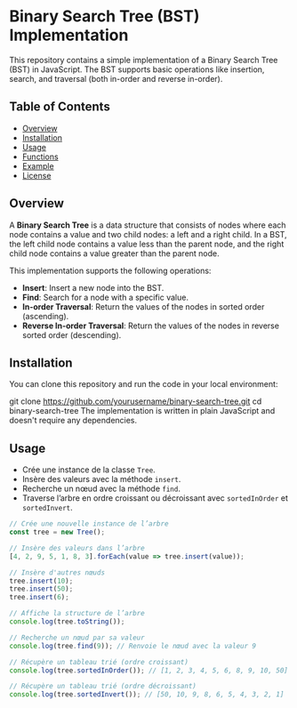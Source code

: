 # Binary Search Tree (BST) Implementation

This repository contains a simple implementation of a Binary Search Tree (BST) in JavaScript. The BST supports basic operations like insertion, search, and traversal (both in-order and reverse in-order).

## Table of Contents

- [Overview](#overview)
- [Installation](#installation)
- [Usage](#usage)
- [Functions](#functions)
- [Example](#example)
- [License](#license)

## Overview

A **Binary Search Tree** is a data structure that consists of nodes where each node contains a value and two child nodes: a left and a right child. In a BST, the left child node contains a value less than the parent node, and the right child node contains a value greater than the parent node.

This implementation supports the following operations:
- **Insert**: Insert a new node into the BST.
- **Find**: Search for a node with a specific value.
- **In-order Traversal**: Return the values of the nodes in sorted order (ascending).
- **Reverse In-order Traversal**: Return the values of the nodes in reverse sorted order (descending).

## Installation

You can clone this repository and run the code in your local environment:

git clone https://github.com/yourusername/binary-search-tree.git
cd binary-search-tree
The implementation is written in plain JavaScript and doesn't require any dependencies.

## Usage

- Crée une instance de la classe `Tree`.
- Insère des valeurs avec la méthode `insert`.
- Recherche un nœud avec la méthode `find`.
- Traverse l’arbre en ordre croissant ou décroissant avec `sortedInOrder` et `sortedInvert`.

```javascript
// Crée une nouvelle instance de l’arbre
const tree = new Tree();

// Insère des valeurs dans l’arbre
[4, 2, 9, 5, 1, 8, 3].forEach(value => tree.insert(value));

// Insère d'autres nœuds
tree.insert(10);
tree.insert(50);
tree.insert(6);

// Affiche la structure de l’arbre
console.log(tree.toString());

// Recherche un nœud par sa valeur
console.log(tree.find(9)); // Renvoie le nœud avec la valeur 9

// Récupère un tableau trié (ordre croissant)
console.log(tree.sortedInOrder()); // [1, 2, 3, 4, 5, 6, 8, 9, 10, 50]

// Récupère un tableau trié (ordre décroissant)
console.log(tree.sortedInvert()); // [50, 10, 9, 8, 6, 5, 4, 3, 2, 1]






